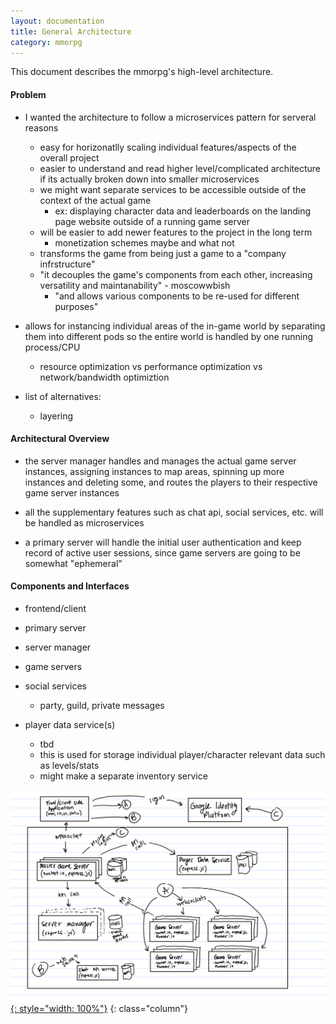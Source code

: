 ```yaml
---
layout: documentation
title: General Architecture
category: mmorpg
---
```


This document describes the mmorpg's high-level architecture.

#### Problem

* I wanted the architecture to follow a microservices pattern for serveral reasons
	* easy for horizonatlly scaling individual features/aspects of the overall project
	* easier to understand and read higher level/complicated architecture if its actually broken down into smaller microservices
	* we might want separate services to be accessible outside of the context of the actual game
		* ex: displaying character data and leaderboards on the landing page website outside of a running game server
	* will be easier to add newer features to the project in the long term
		* monetization schemes maybe and what not
	* transforms the game from being just a game to a "company infrstructure"
	* "it decouples the game's components from each other, increasing versatility and maintanability" - moscowwbish
		* "and allows various components to be re-used for different purposes"

* allows for instancing individual areas of the in-game world by separating them into different pods so the entire world is handled by one running process/CPU
	* resource optimization vs performance optimization vs network/bandwidth optimiztion

* list of alternatives:
	* layering

#### Architectural Overview

* the server manager handles and manages the actual game server instances, assigning instances to map areas, spinning up more instances and deleting some, and routes the players to their respective game server instances

* all the supplementary features such as chat api, social services, etc. will be handled as microservices

* a primary server will handle the initial user authentication and keep record of active user sessions, since game servers are going to be somewhat "ephemeral"

#### Components and Interfaces

* frontend/client

* primary server

* server manager

* game servers

* social services
	* party, guild, private messages

* player data service(s)
	* tbd
	* this is used for storage individual player/character relevant data such as levels/stats
	* might make a separate inventory service


[![l2_diagram](/assets/images/mmorpg_pictures/l2-diagram.png){: style="width: 100%"}](/assets/images/mmorpg_pictures/l2-diagram.png)
{: class="column"}


<br/>